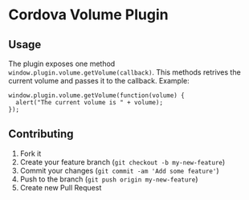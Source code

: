 Cordova Volume Plugin
==================================

## Usage

The plugin exposes one method
`window.plugin.volume.getVolume(callback)`. This methods retrives the
current volume and passes it to the callback. Example:

```
window.plugin.volume.getVolume(function(volume) {
  alert("The current volume is " + volume);
});
```

## Contributing

1. Fork it
2. Create your feature branch (`git checkout -b my-new-feature`)
3. Commit your changes (`git commit -am 'Add some feature'`)
4. Push to the branch (`git push origin my-new-feature`)
5. Create new Pull Request
